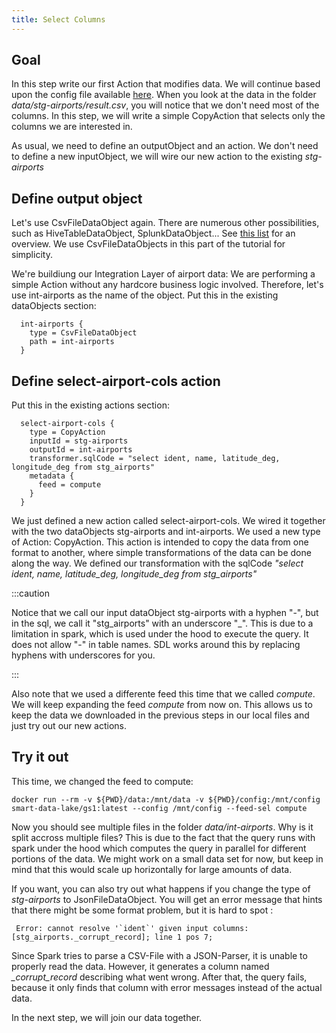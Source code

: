 ```yaml
---
title: Select Columns
---
```


## Goal

In this step write our first Action that modifies data.
We will continue based upon the config file available [here](application-download-part1.conf).
When you look at the data in the folder *data/stg-airports/result.csv*, you will notice that we
don't need most of the columns. In this step, we will write a simple CopyAction that selects only the columns we
are interested in.

As usual, we need to define an outputObject and an action. We don't need to define a new inputObject, 
we will wire our new action to the existing  *stg-airports* 

## Define output object

Let's use CsvFileDataObject again. There are numerous other possibilities, such as HiveTableDataObject, SplunkDataObject...
See [this list](https://github.com/smart-data-lake/smart-data-lake/blob/develop-spark3/docs/Reference.md#data-objects) for an overview.
We use CsvFileDataObjects in this part of the tutorial for simplicity.

We're buildiung our Integration Layer of airport data: We are performing a simple Action without any hardcore business logic involved.
Therefore, let's use int-airports as the name of the object.
Put this in the existing dataObjects section:

      int-airports {
        type = CsvFileDataObject
        path = int-airports
      }

## Define select-airport-cols action

Put this in the existing actions section:

      select-airport-cols {
        type = CopyAction
        inputId = stg-airports
        outputId = int-airports
        transformer.sqlCode = "select ident, name, latitude_deg, longitude_deg from stg_airports"
        metadata {
          feed = compute
        }
      }

We just defined a new action called select-airport-cols. We wired it together with the two dataObjects
stg-airports and int-airports.
We used a new type of Action: CopyAction. This action is intended to copy the data from one format to another,
where simple transformations of the data can be done along the way.
We defined our transformation with the sqlCode *"select ident, name, latitude_deg, longitude_deg from stg_airports"*

:::caution

Notice that we call our input dataObject stg-airports with a hyphen "-", but in the sql, we call it "stg\_airports" with an underscore "_".
This is due to a limitation in spark, which is used under the hood to execute the query. It does not allow "-" in table names.
SDL works around this by replacing hyphens with underscores for you.

:::

Also note that we used a differente feed this time that we called *compute*. 
We will keep expanding the feed *compute* from now on.
This allows us to keep the data we downloaded in the previous steps in our local files and just
try out our new actions.

## Try it out

This time, we changed the feed to compute:

    docker run --rm -v ${PWD}/data:/mnt/data -v ${PWD}/config:/mnt/config smart-data-lake/gs1:latest --config /mnt/config --feed-sel compute

Now you should see multiple files in the folder *data/int-airports*. Why is it split accross multiple files?
This is due to the fact that the query runs with spark under the hood which computes the query in parallel for different portions of the data.
We might work on a small data set for now, but keep in mind that this would scale up horizontally for large amounts of data.

If you want, you can also try out what happens if you change the type of *stg-airports* to JsonFileDataObject.
You will get an error message that hints that there might be some format problem, but it is hard to spot :

     Error: cannot resolve '`ident`' given input columns: [stg_airports._corrupt_record]; line 1 pos 7;

Since Spark tries to parse a CSV-File with a JSON-Parser, it is unable to properly read the data.
However, it generates a column named *_corrupt_record* describing what went wrong.
After that, the query fails, because it only finds that column with error messages instead of the actual data.

In the next step, we will join our data together.

